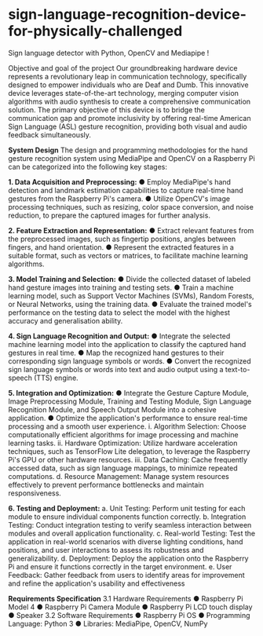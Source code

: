 # sign-language-recognition-device-for-physically-challenged

Sign language detector with Python, OpenCV and Mediapipe !

Objective and goal of the project Our groundbreaking hardware device
represents a revolutionary leap in communication technology, specifically designed to
empower individuals who are Deaf and Dumb. This innovative device leverages
state-of-the-art technology, merging computer vision algorithms with audio synthesis to
create a comprehensive communication solution. The primary objective of this device is to
bridge the communication gap and promote inclusivity by offering real-time American Sign
Language (ASL) gesture recognition, providing both visual and audio feedback
simultaneously.

**System Design**
The design and programming methodologies for the hand gesture recognition system using
MediaPipe and OpenCV on a Raspberry Pi can be categorized into the following key stages:

**1. Data Acquisition and Preprocessing:**
● Employ MediaPipe's hand detection and landmark estimation capabilities to capture
real-time hand gestures from the Raspberry Pi's camera.
● Utilize OpenCV's image processing techniques, such as resizing, color space
conversion, and noise reduction, to prepare the captured images for further analysis.

**2. Feature Extraction and Representation:**
● Extract relevant features from the preprocessed images, such as fingertip positions,
angles between fingers, and hand orientation.
● Represent the extracted features in a suitable format, such as vectors or matrices, to
facilitate machine learning algorithms.

**3. Model Training and Selection:**
● Divide the collected dataset of labeled hand gesture images into training and testing
sets.
● Train a machine learning model, such as Support Vector Machines (SVMs), Random
Forests, or Neural Networks, using the training data.
● Evaluate the trained model's performance on the testing data to select the model with
the highest accuracy and generalisation ability.

**4. Sign Language Recognition and Output:**
● Integrate the selected machine learning model into the application to classify the
captured hand gestures in real time.
● Map the recognized hand gestures to their corresponding sign language symbols or
words.
● Convert the recognized sign language symbols or words into text and audio output
using a text-to-speech (TTS) engine.

**5. Integration and Optimization:**
● Integrate the Gesture Capture Module, Image Preprocessing Module, Training and
Testing Module, Sign Language Recognition Module, and Speech Output Module into
a cohesive application.
● Optimize the application's performance to ensure real-time processing and a smooth
user experience.
i. Algorithm Selection: Choose computationally efficient algorithms for image
processing and machine learning tasks.
ii. Hardware Optimization: Utilize hardware acceleration techniques, such as
TensorFlow Lite delegation, to leverage the Raspberry Pi's GPU or other hardware
resources.
iii. Data Caching: Cache frequently accessed data, such as sign language mappings, to
minimize repeated computations.
d. Resource Management: Manage system resources effectively to prevent
performance bottlenecks and maintain responsiveness.

**6. Testing and Deployment:**
a. Unit Testing: Perform unit testing for each module to ensure individual components
function correctly.
b. Integration Testing: Conduct integration testing to verify seamless interaction
between modules and overall application functionality.
c. Real-world Testing: Test the application in real-world scenarios with diverse
lighting conditions, hand positions, and user interactions to assess its robustness and
generalizability.
d. Deployment: Deploy the application onto the Raspberry Pi and ensure it functions
correctly in the target environment.
e. User Feedback: Gather feedback from users to identify areas for improvement and
refine the application's usability and effectiveness

**Requirements Specification**
3.1 Hardware Requirements
● Raspberry Pi Model 4
● Raspberry Pi Camera Module
● Raspberry Pi LCD touch display
● Speaker
3.2 Software Requirements
● Raspberry Pi OS
● Programming Language: Python 3
● Libraries: MediaPipe, OpenCV, NumPy
